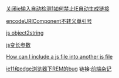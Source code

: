 [关闭ie输入自动检测1](https://stackoverflow.com/questions/3519665/disable-automatic-url-detection-for-elements-with-contenteditable-flag-in-ie)[如何禁止IE自动生成链接](https://www.cnblogs.com/cmt/p/4274949.html)

[encodeURIComponent不转义单引号](https://codeday.me/bug/20180205/130414.html)

[js object2string](https://stackoverflow.com/questions/5612787/converting-an-object-to-a-string)

[js变长参数](https://blog.csdn.net/DayDreamingBoy/article/details/6334084)

[How can I include a js file into another js file](https://stackoverflow.com/questions/4634644/how-to-include-js-file-in-another-js-file)

[ie11和edge浏览器下REM的bug](https://blog.csdn.net/fly_home_ysc/article/details/77188447)
链接:[前端杂记](https://bbs.huaweicloud.com/blogs/7f432dc3dd8811e8bd5a7ca23e93a891)